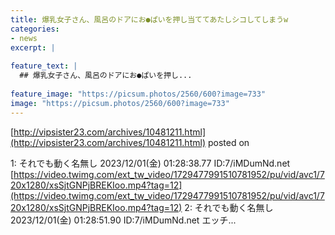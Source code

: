 ```yaml
---
title: 爆乳女子さん、風呂のドアにお●ぱいを押し当ててあたしシコしてしまうw
categories:
- news
excerpt: |
  
feature_text: |
  ## 爆乳女子さん、風呂のドアにお●ぱいを押し...
  
feature_image: "https://picsum.photos/2560/600?image=733"
image: "https://picsum.photos/2560/600?image=733"
---
```


[http://vipsister23.com/archives/10481211.html](http://vipsister23.com/archives/10481211.html)
posted on 

<!--more-->

1: それでも動く名無し 2023/12/01(金) 01:28:38.77 ID:7/iMDumNd.net [https://video.twimg.com/ext_tw_video/1729477991510781952/pu/vid/avc1/720x1280/xsSjtGNPjBREKIoo.mp4?tag=12](https://video.twimg.com/ext_tw_video/1729477991510781952/pu/vid/avc1/720x1280/xsSjtGNPjBREKIoo.mp4?tag=12) 2: それでも動く名無し 2023/12/01(金) 01:28:51.90 ID:7/iMDumNd.net エッチ...
